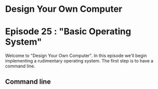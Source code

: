 # Design Your Own Computer
# Episode 25 : "Basic Operating System"
 
Welcome to "Design Your Own Computer".  In this episode we'll begin
implementing a rudimentary operating system. The first step is
to have a command line.

## Command line
